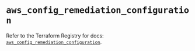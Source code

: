 # `aws_config_remediation_configuration`

Refer to the Terraform Registry for docs: [`aws_config_remediation_configuration`](https://registry.terraform.io/providers/hashicorp/aws/6.17.0/docs/resources/config_remediation_configuration).
